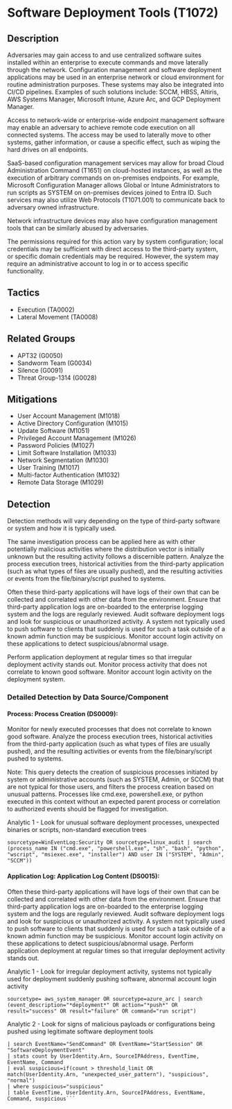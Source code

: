 # Software Deployment Tools (T1072)

## Description
Adversaries may gain access to and use centralized software suites installed within an enterprise to execute commands and move laterally through the network. Configuration management and software deployment applications may be used in an enterprise network or cloud environment for routine administration purposes. These systems may also be integrated into CI/CD pipelines. Examples of such solutions include: SCCM, HBSS, Altiris, AWS Systems Manager, Microsoft Intune, Azure Arc, and GCP Deployment Manager.  

Access to network-wide or enterprise-wide endpoint management software may enable an adversary to achieve remote code execution on all connected systems. The access may be used to laterally move to other systems, gather information, or cause a specific effect, such as wiping the hard drives on all endpoints.

SaaS-based configuration management services may allow for broad Cloud Administration Command (T1651) on cloud-hosted instances, as well as the execution of arbitrary commands on on-premises endpoints. For example, Microsoft Configuration Manager allows Global or Intune Administrators to run scripts as SYSTEM on on-premises devices joined to Entra ID. Such services may also utilize Web Protocols (T1071.001) to communicate back to adversary owned infrastructure.

Network infrastructure devices may also have configuration management tools that can be similarly abused by adversaries.

The permissions required for this action vary by system configuration; local credentials may be sufficient with direct access to the third-party system, or specific domain credentials may be required. However, the system may require an administrative account to log in or to access specific functionality.

## Tactics
- Execution (TA0002)
- Lateral Movement (TA0008)

## Related Groups
- APT32 (G0050)
- Sandworm Team (G0034)
- Silence (G0091)
- Threat Group-1314 (G0028)

## Mitigations
- User Account Management (M1018)
- Active Directory Configuration (M1015)
- Update Software (M1051)
- Privileged Account Management (M1026)
- Password Policies (M1027)
- Limit Software Installation (M1033)
- Network Segmentation (M1030)
- User Training (M1017)
- Multi-factor Authentication (M1032)
- Remote Data Storage (M1029)

## Detection
Detection methods will vary depending on the type of third-party software or system and how it is typically used. 

The same investigation process can be applied here as with other potentially malicious activities where the distribution vector is initially unknown but the resulting activity follows a discernible pattern. Analyze the process execution trees, historical activities from the third-party application (such as what types of files are usually pushed), and the resulting activities or events from the file/binary/script pushed to systems. 

Often these third-party applications will have logs of their own that can be collected and correlated with other data from the environment. Ensure that third-party application logs are on-boarded to the enterprise logging system and the logs are regularly reviewed. Audit software deployment logs and look for suspicious or unauthorized activity. A system not typically used to push software to clients that suddenly is used for such a task outside of a known admin function may be suspicious. Monitor account login activity on these applications to detect suspicious/abnormal usage.

Perform application deployment at regular times so that irregular deployment activity stands out. Monitor process activity that does not correlate to known good software. Monitor account login activity on the deployment system.

### Detailed Detection by Data Source/Component
#### Process: Process Creation (DS0009): 
Monitor for newly executed processes that does not correlate to known good software. Analyze the process execution trees, historical activities from the third-party application (such as what types of files are usually pushed), and the resulting activities or events from the file/binary/script pushed to systems. 

Note: This query detects the creation of suspicious processes initiated by system or administrative accounts (such as SYSTEM, Admin, or SCCM) that are not typical for those users, and filters the process creation based on unusual patterns. Processes like cmd.exe, powershell.exe, or python executed in this context without an expected parent process or correlation to authorized events should be flagged for investigation.

Analytic 1 - Look for unusual software deployment processes, unexpected binaries or scripts, non-standard execution trees

```sourcetype=WinEventLog:Security OR sourcetype=linux_audit | search (process_name IN ("cmd.exe", "powershell.exe", "sh", "bash", "python", "wscript", "msiexec.exe", "installer") AND user IN ("SYSTEM", "Admin", "SCCM")) ```

#### Application Log: Application Log Content (DS0015): 
Often these third-party applications will have logs of their own that can be collected and correlated with other data from the environment. Ensure that third-party application logs are on-boarded to the enterprise logging system and the logs are regularly reviewed. Audit software deployment logs and look for suspicious or unauthorized activity. A system not typically used to push software to clients that suddenly is used for such a task outside of a known admin function may be suspicious. Monitor account login activity on these applications to detect suspicious/abnormal usage.
Perform application deployment at regular times so that irregular deployment activity stands out.

Analytic 1 - Look for irregular deployment activity, systems not typically used for deployment suddenly pushing software, abnormal account login activity

```sourcetype= aws_system_manager OR sourcetype=azure_arc | search (event_description="*deployment*" OR action="*push*" OR result="success" OR result="failure" OR command="run script") ```

Analytic 2 - Look for signs of malicious payloads or configurations being pushed using legitimate software deployment tools 

``` sourcetype="aws:cloudtrail" OR sourcetype="windows:eventlog" OR sourcetype="sccm:execmgr"
| search EventName="SendCommand" OR EventName="StartSession" OR "SoftwareDeploymentEvent"
| stats count by UserIdentity.Arn, SourceIPAddress, EventTime, EventName, Command
| eval suspicious=if(count > threshold_limit OR match(UserIdentity.Arn, "unexpected_user_pattern"), "suspicious", "normal")
| where suspicious="suspicious"
| table EventTime, UserIdentity.Arn, SourceIPAddress, EventName, Command, suspicious``` 

